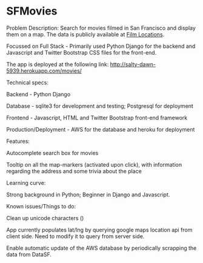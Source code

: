 SFMovies
========

Problem Description: Search for movies filmed in San Francisco and display them on a map. The data is publicly available at <a href=https://data.sfgov.org/Culture-and-Recreation/Film-Locations-in-San-Francisco/yitu-d5am?>Film Locations</a>.

Focussed on Full Stack - Primarily used Python Django for the backend and Javascript and Twitter Bootstrap CSS files for the front-end.

The app is deployed at the following link: http://salty-dawn-5939.herokuapp.com/movies/

Technical specs:

Backend - Python Django

Database - sqlite3 for development and testing; Postgresql for deployment

Frontend - Javascript, HTML and Twitter Bootstrap front-end framework

Production/Deployment - AWS for the database and heroku for deployment

Features:

Autocomplete search box for movies

Tooltip on all the map-markers (activated upon click), with information regarding the address and some trivia about the place

Learning curve:

Strong background in Python; Beginner in Django and Javascript.

Known issues/Things to do:

Clean up unicode characters ()

App currently populates lat/lng by querying google maps location api from client side. Need to modify it to query from server side.

Enable automatic update of the AWS database by periodically scrapping the data from DataSF.
